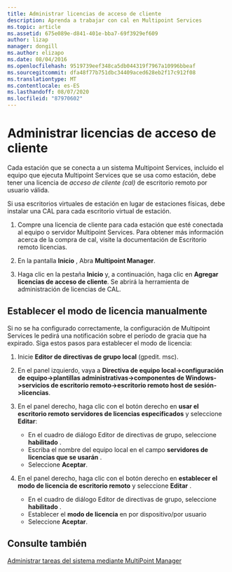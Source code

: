 ```yaml
---
title: Administrar licencias de acceso de cliente
description: Aprenda a trabajar con cal en Multipoint Services
ms.topic: article
ms.assetid: 675e089e-d841-401e-bba7-69f3929ef609
author: lizap
manager: dongill
ms.author: elizapo
ms.date: 08/04/2016
ms.openlocfilehash: 9519739eef348ca5db044319f7967a10996bbeaf
ms.sourcegitcommit: dfa48f77b751dbc34409aced628eb2f17c912f08
ms.translationtype: MT
ms.contentlocale: es-ES
ms.lasthandoff: 08/07/2020
ms.locfileid: "87970602"
---
```

# <a name="manage-client-access-licenses"></a>Administrar licencias de acceso de cliente
Cada estación que se conecta a un sistema Multipoint Services, incluido el equipo que ejecuta Multipoint Services que se usa como estación, debe tener una licencia de *acceso de cliente (cal)* de escritorio remoto por usuario válida.

Si usa escritorios virtuales de estación en lugar de estaciones físicas, debe instalar una CAL para cada escritorio virtual de estación.

1.  Compre una licencia de cliente para cada estación que esté conectada al equipo o servidor Multipoint Services. Para obtener más información acerca de la compra de cal, visite la documentación de Escritorio remoto licencias.

2.  En la pantalla **Inicio** , Abra **Multipoint Manager**.

3.  Haga clic en la pestaña **Inicio** y, a continuación, haga clic en **Agregar licencias de acceso de cliente**.  Se abrirá la herramienta de administración de licencias de CAL.

## <a name="set-the-licensing-mode-manually"></a>Establecer el modo de licencia manualmente
Si no se ha configurado correctamente, la configuración de Multipoint Services le pedirá una notificación sobre el período de gracia que ha expirado. Siga estos pasos para establecer el modo de licencia:

1. Inicie **Editor de directivas de grupo local** (gpedit. msc).

2. En el panel izquierdo, vaya a **Directiva de equipo local->configuración de equipo->plantillas administrativas->componentes de Windows->servicios de escritorio remoto->escritorio remoto host de sesión->licencias**.

3. En el panel derecho, haga clic con el botón derecho en **usar el escritorio remoto servidores de licencias especificados** y seleccione **Editar**:
   - En el cuadro de diálogo Editor de directivas de grupo, seleccione **habilitado** .
   - Escriba el nombre del equipo local en el campo **servidores de licencias que se usarán** .
   - Seleccione **Aceptar**.

4. En el panel derecho, haga clic con el botón derecho en **establecer el modo de licencia de escritorio remoto** y seleccione **Editar** .
   - En el cuadro de diálogo Editor de directivas de grupo, seleccione **habilitado** .
   - Establecer el **modo de licencia** en por dispositivo/por usuario
   - Seleccione **Aceptar**.


## <a name="see-also"></a>Consulte también
[Administrar tareas del sistema mediante MultiPoint Manager](Manage-System-Tasks-Using-MultiPoint-Manager.md)
